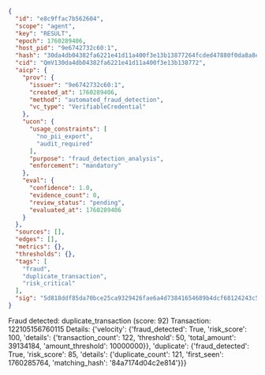 ```json
{
  "id": "e8c9ffac7b562604",
  "scope": "agent",
  "key": "RESULT",
  "epoch": 1760289406,
  "host_pid": "9e6742732c60:1",
  "hash": "30da4db04382fa6221e41d11a400f3e13b13877264fcded47880f0da8a8e40b1",
  "cid": "QmV130da4db04382fa6221e41d11a400f3e13b138772",
  "aicp": {
    "prov": {
      "issuer": "9e6742732c60:1",
      "created_at": 1760289406,
      "method": "automated_fraud_detection",
      "vc_type": "VerifiableCredential"
    },
    "ucon": {
      "usage_constraints": [
        "no_pii_export",
        "audit_required"
      ],
      "purpose": "fraud_detection_analysis",
      "enforcement": "mandatory"
    },
    "eval": {
      "confidence": 1.0,
      "evidence_count": 0,
      "review_status": "pending",
      "evaluated_at": 1760289406
    }
  },
  "sources": [],
  "edges": [],
  "metrics": {},
  "thresholds": {},
  "tags": [
    "fraud",
    "duplicate_transaction",
    "risk_critical"
  ],
  "sig": "5d818ddf85da70bce25ca9329426fae6a4d73841654689b4dcf68124243c5060"
}
```

Fraud detected: duplicate_transaction (score: 92)
Transaction: 122105156760115
Details: {'velocity': {'fraud_detected': True, 'risk_score': 100, 'details': {'transaction_count': 122, 'threshold': 50, 'total_amount': 39134184, 'amount_threshold': 10000000}}, 'duplicate': {'fraud_detected': True, 'risk_score': 85, 'details': {'duplicate_count': 121, 'first_seen': 1760285764, 'matching_hash': '84a7174d04c2e814'}}}